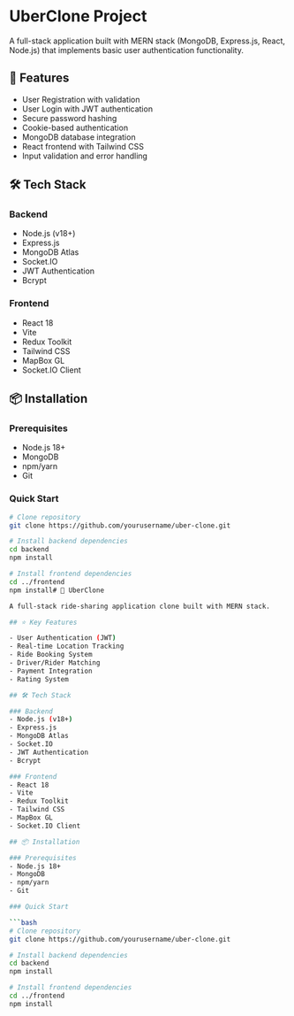 # UberClone Project

A full-stack application built with MERN stack (MongoDB, Express.js, React, Node.js) that implements basic user authentication functionality.

## 🚀 Features

- User Registration with validation
- User Login with JWT authentication
- Secure password hashing
- Cookie-based authentication
- MongoDB database integration
- React frontend with Tailwind CSS
- Input validation and error handling

## 🛠️ Tech Stack

### Backend
- Node.js (v18+)
- Express.js
- MongoDB Atlas
- Socket.IO
- JWT Authentication
- Bcrypt

### Frontend
- React 18
- Vite
- Redux Toolkit
- Tailwind CSS
- MapBox GL
- Socket.IO Client

## 📦 Installation

### Prerequisites
- Node.js 18+
- MongoDB
- npm/yarn
- Git

### Quick Start

```bash
# Clone repository
git clone https://github.com/yourusername/uber-clone.git

# Install backend dependencies
cd backend
npm install

# Install frontend dependencies
cd ../frontend
npm install# 🚗 UberClone

A full-stack ride-sharing application clone built with MERN stack.

## ⭐ Key Features

- User Authentication (JWT)
- Real-time Location Tracking
- Ride Booking System
- Driver/Rider Matching
- Payment Integration
- Rating System

## 🛠 Tech Stack

### Backend
- Node.js (v18+)
- Express.js
- MongoDB Atlas
- Socket.IO
- JWT Authentication
- Bcrypt

### Frontend
- React 18
- Vite
- Redux Toolkit
- Tailwind CSS
- MapBox GL
- Socket.IO Client

## 📦 Installation

### Prerequisites
- Node.js 18+
- MongoDB
- npm/yarn
- Git

### Quick Start

```bash
# Clone repository
git clone https://github.com/yourusername/uber-clone.git

# Install backend dependencies
cd backend
npm install

# Install frontend dependencies
cd ../frontend
npm install